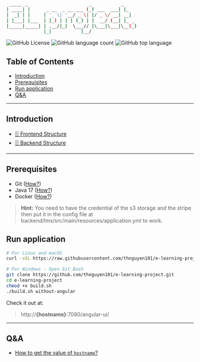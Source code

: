 ```bash
 _____ _                       _           _
| ____| |      _ __  _ __ ___ (_) ___  ___| |_
|  _| | |     | '_ \| '__/ _ \| |/ _ \/ __| __|
| |___| |___  | |_) | | | (_) | |  __/ (__| |_ _
|_____|_____| | .__/|_|  \___// |\___|\___|\__(_)
              |_|           |__/
```

![GitHub License](https://img.shields.io/github/license/thnguyen101/e-learning-project)
![GitHub language count](https://img.shields.io/github/languages/count/thnguyen101/e-learning-project)
![GitHub top language](https://img.shields.io/github/languages/top/thnguyen101/e-learning-project)

## Table of Contents
<!-- TOC -->
  * [Introduction](#introduction)
  * [Prerequisites](#prerequisites)
  * [Run application](#run-application)
  * [Q&A](#qa)
<!-- TOC -->
---
## Introduction
- [🗄️ Frontend Structure](docs/frontend_structure.md)
- [🗄️ Backend Structure](docs/backend_structure.md)
---

## Prerequisites
- Git ([How?](docs/how_to_install_git.md))
- Java 17 ([How?](docs/how_to_install_java.md))
- Docker ([How?](docs/how_to_install_docker.md))

> **Hint:** You need to have the credential of the s3 storage and the stripe then put it in the config file at backend/lms/src/main/resources/application.yml to work.

## Run application
```bash
# For Linux and macOS
curl -sSL https://raw.githubusercontent.com/thnguyen101/e-learning-project/main/install.sh | bash
```

```bash
# For Windows - Open Git Bash
git clone https://github.com/thnguyen101/e-learning-project.git
cd e-learning-project
chmod +x build.sh
./build.sh without-angular
```

Check it out at:
> http://**{hostname}**:7080/angular-ui/ 

---

## Q&A
- [How to get the value of `hostname`?](docs/how_to_get_the_value_of_hostname.md)
